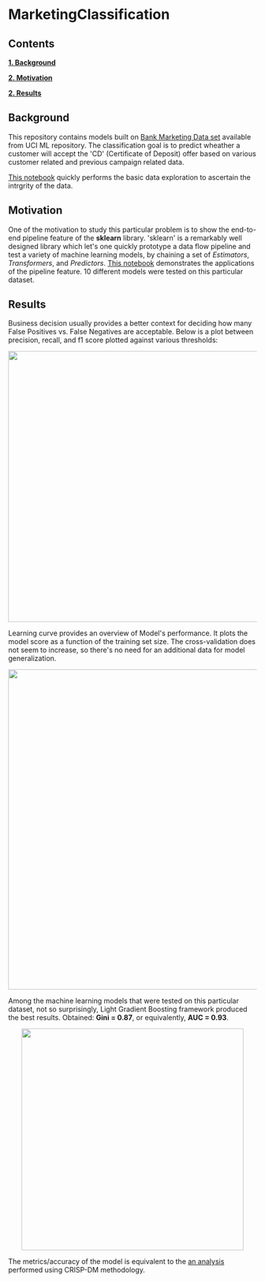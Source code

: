 # MarketingClassification

## Contents

[**1. Background**](#background)

[**2. Motivation**](#motivation)

[**2. Results**](#results)

## <a name="background">Background</a>

This repository contains models built on [Bank Marketing Data set](http://archive.ics.uci.edu/ml/datasets/Bank+Marketing) available from UCI ML repository. The classification goal is to predict wheather a customer will accept the 'CD' (Certificate of Deposit) offer based on various customer related and previous campaign related data.

[This notebook](https://nbviewer.jupyter.org/github/des137/MarketingClassification/blob/master/eda.ipynb) quickly performs the basic data exploration to ascertain the intrgrity of the data.

## <a name="motivation">Motivation</a>
One of the motivation to study this particular problem is to show the end-to-end pipeline feature of the **sklearn** library. 
'sklearn' is a remarkably well designed library which let's one quickly prototype a data flow pipeline and test a variety of machine learning models, by chaining a set of *Estimators*, *Transformers*, and *Predictors*. [This notebook](https://nbviewer.jupyter.org/github/des137/MarketingClassification/blob/master/Model.ipynb) demonstrates the applications of the pipeline feature. 10 different models were tested on this particular dataset.

## <a name="results">Results</a>

Business decision usually provides a better context for deciding how many False Positives vs. False Negatives are acceptable. Below is a plot between precision, recall, and f1 score plotted against various thresholds: 

<p align="center">
  <img src="https://github.com/des137/MarketingClassification/blob/master/images/threshold.png" width="550">
</p>

Learning curve provides an overview of Model's performance. It plots the model score as a function of the training set size.
The cross-validation does not seem to increase, so there's no need for an additional data for model generalization.

<p align="center">
  <img src="https://github.com/des137/MarketingClassification/blob/master/images/learn_curve.png" width="650">
</p>

Among the machine learning models that were tested on this particular dataset, not so surprisingly, Light Gradient Boosting framework produced the best results. Obtained: **Gini = 0.87**, or equivalently, **AUC = 0.93**. 

<p align="center">
  <img src="https://github.com/des137/MarketingClassification/blob/master/images/roc_auc.png" width="450">
</p>

The metrics/accuracy of the model is equivalent to the [an analysis](https://core.ac.uk/download/pdf/55616194.pdf) performed using CRISP-DM methodology.

